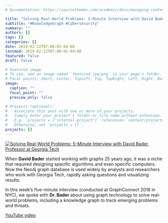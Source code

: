```yaml
---
# Documentation: https://sourcethemes.com/academic/docs/managing-content/

title: "Solving Real-World Problems: 5-Minute Interview with David Bader"
subtitle: "#KnowledgeGraph #Cybersecurity"
summary: ""
authors: []
tags: []
categories: []
date: 2019-02-22T07:00:01-04:00
lastmod: 2019-02-22T07:00:01-04:00
featured: false
draft: false

# Featured image
# To use, add an image named `featured.jpg/png` to your page's folder.
# Focal points: Smart, Center, TopLeft, Top, TopRight, Left, Right, BottomLeft, Bottom, BottomRight.
image:
  caption: ""
  focal_point: ""
  preview_only: false

# Projects (optional).
#   Associate this post with one or more of your projects.
#   Simply enter your project's folder or file name without extension.
#   E.g. `projects = ["internal-project"]` references `content/project/deep-learning/index.md`.
#   Otherwise, set `projects = []`.
projects: []
---
```



[![Solving Real-World Problems: 5-Minute Interview with David Bader, Professor at Georgia Tech](https://img.youtube.com/vi/ouwh5ed5SdU/0.jpg)](https://www.youtube.com/watch?v=ouwh5ed5SdU)

When **David Bader** started working with graphs 25 years ago, it was a niche that required designing specific algorithms and even specific computers. Now the Neo4j graph database is used widely by analysts and researchers who work with Georgia Tech, rapidly asking questions and visualizing results. 

In this week’s five-minute interview (conducted at GraphConnect 2018 in NYC), we spoke with **Dr. Bader** about using graph technology to solve real-world problems, including a knowledge graph to track emerging problems and threats. 

[YouTube video](https://www.youtube.com/watch?v=ouwh5ed5SdU)
